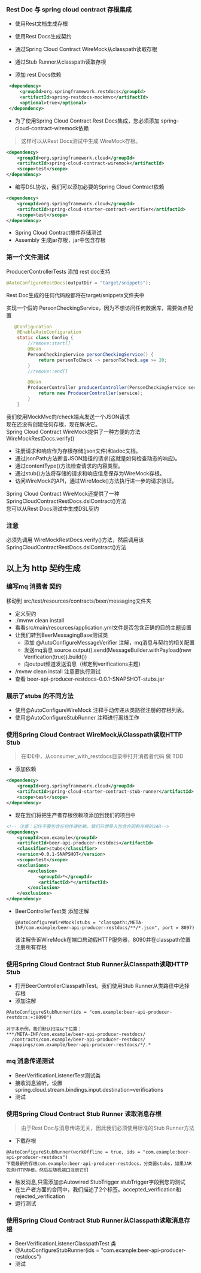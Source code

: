### Rest Doc 与 spring cloud contract 存根集成
- 使用Rest文档生成存根
- 使用Rest Docs生成契约
- 通过Spring Cloud Contract WireMock从classpath读取存根
- 通过Stub Runner从classpath读取存根

- 添加 rest Docs依赖
````xml
 <dependency>
     <groupId>org.springframework.restdocs</groupId>
     <artifactId>spring-restdocs-mockmvc</artifactId>
     <optional>true</optional>
 </dependency>
````
- 为了使用Spring Cloud Contract Rest Docs集成，您必须添加 spring-cloud-contract-wiremock依赖
> 这样可以从Rest Docs测试中生成 WireMock存根。
````xml
<dependency>
    <groupId>org.springframework.cloud</groupId>
    <artifactId>spring-cloud-contract-wiremock</artifactId>
    <scope>test</scope>
</dependency>
````
- 编写DSL协议，我们可以添加必要的Spring Cloud Contract依赖
````xml
<dependency>
	<groupId>org.springframework.cloud</groupId>
	<artifactId>spring-cloud-starter-contract-verifier</artifactId>
	<scope>test</scope>
</dependency>
````

- Spring Cloud Contract插件存储测试
- Assembly 生成jar存根，jar中包含存根

### 第一个文件测试
ProducerControllerTests 添加 rest doc支持
````java
@AutoConfigureRestDocs(outputDir = "target/snippets");
````
Rest Doc生成的任何代码段都将在target/snippets文件夹中  

实现一个假的 PersonCheckingService，因为不想访问任何数据库，需要做点配置  
````java
   @Configuration
    @EnableAutoConfiguration
    static class Config {
        //remove:start[]
        @Bean
        PersonCheckingService personCheckingService() {
            return personToCheck -> personToCheck.age >= 20;
        }
        //remove::end[]

        @Bean
        ProducerController producerController(PersonCheckingService service) {
            return new ProducerController(service);
        }
    }
````

我们使用MockMvc向/check端点发送一个JSON请求  
现在还没有创建任何存根，现在解决它。  
Spring Cloud Contract WireMock提供了一种方便的方法 WireMockRestDocs.verify()  
- 注册请求和响应作为存根存储(json文件)和adoc文档。
- 通过jsonPath方法断言JSON路径的请求(这就是如何检查动态的响应)。
- 通过contentType()方法检查请求的内容类型。
- 通过stub()方法将存储的请求和响应信息保存为WireMock存根。
- 访问WireMock的API，通过WireMock()方法执行进一步的请求验证。 
  

Spring Cloud Contract WireMock还提供了一种 SpringCloudContractRestDocs.dslContract()方法  
您可以从Rest Docs测试中生成DSL契约

### 注意  
必须先调用 WireMockRestDocs.verify()方法，然后调用该SpringCloudContractRestDocs.dslContract()方法  


## 以上为 http 契约生成

### 编写mq 消费者 契约
移动到 src/test/resources/contracts/beer/messaging文件夹  
- 定义契约 
- ./mvnw clean install
- 看看src/main/resources/application.yml文件是否包含正确的目的主题设置
- 让我们转到BeerMessagingBase测试类
    - 添加 @AutoConfigureMessageVerifier 注解，mq消息与契约的相关配置
    - 发送mq消息 source.output().send(MessageBuilder.withPayload(new Verification(true)).build())
    - 向output频道发送消息（绑定到verifications主题)
- /mvnw clean install  注意要执行测试
- 查看 beer-api-producer-restdocs-0.0.1-SNAPSHOT-stubs.jar


### 展示了stubs 的不同方法
- 使用@AutoConfigureWireMock 注释手动传递从类路径注册的存根列表。  
- 使用@AutoConfigureStubRunner 注释进行离线工作
    

### 使用Spring Cloud Contract WireMock从Classpath读取HTTP Stub
> 在IDE中，从consumer_with_restdocs目录中打开消费者代码 做 TDD
- 添加依赖
````xml
<dependency>
	<groupId>org.springframework.cloud</groupId>
	<artifactId>spring-cloud-starter-contract-stub-runner</artifactId>
	<scope>test</scope>
</dependency>
````
- 现在我们将把生产者存根依赖项添加到我们的项目中
````xml
<!-- 注意：记住不要包含任何传递依赖。我们只想导入包含合同和存根的JAR-->
<dependency>
    <groupId>com.example</groupId>
    <artifactId>beer-api-producer-restdocs</artifactId>
    <classifier>stubs</classifier>
    <version>0.0.1-SNAPSHOT</version>
    <scope>test</scope>
    <exclusions>
        <exclusion>
            <groupId>*</groupId>
            <artifactId>*</artifactId>
        </exclusion>
    </exclusions>
</dependency>
````

- BeerControllerTest类 
  添加注解  
  ````
  @AutoConfigureWireMock(stubs = "classpath:/META-INF/com.example/beer-api-producer-restdocs/**/*.json", port = 8097)
  ````  
  该注解告诉WireMock在端口启动假HTTP服务器，8090并在classpath位置注册所有存根
  
  
  
### 使用Spring Cloud Contract Stub Runner从Classpath读取HTTP Stub
- 打开BeerControllerClasspathTest。我们使用Stub Runner从类路径中选择存根
- 添加注解
````
@AutoConfigureStubRunner(ids = "com.example:beer-api-producer-restdocs:+:8090")

对于本示例，我们默认扫描以下位置：
***/META-INF/com.example/beer-api-producer-restdocs/
  /contracts/com.example/beer-api-producer-restdocs/
 /mappings/com.example/beer-api-producer-restdocs/*/.*
````

### mq 消息传递测试
- BeerVerificationListenerTest测试类
- 接收消息监听，设置spring.cloud.stream.bindings.input.destination=verifications
- 测试

### 使用Spring Cloud Contract Stub Runner 读取消息存根
>由于Rest Doc与消息传递无关，因此我们必须使用标准的Stub Runner方法
- 下载存根
````
@AutoConfigureStubRunner(workOffline = true, ids = "com.example:beer-api-producer-restdocs")
下载最新的存根com.example:beer-api-producer-restdocs，分类器stubs，如果JAR包含HTTP存根，然后在随机端口注册它们
````
- 触发消息,只需添加@Autowired StubTrigger stubTrigger字段到您的测试
- 在生产者方面的合同中，我们描述了2个标签。accepted_verification和rejected_verification
- 运行测试


### 使用Spring Cloud Contract Stub Runner从Classpath读取消息存根
- BeerVerificationListenerClasspathTest 类
- @AutoConfigureStubRunner(ids = "com.example:beer-api-producer-restdocs")
- 测试


